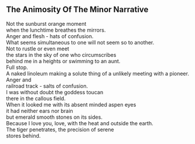 The Animosity Of The Minor Narrative
------------------------------------
Not the sunburst orange moment  
when the lunchtime breathes the mirrors.  
Anger and flesh - hats of confusion.  
What seems simultaneous to one will not seem so to another.  
Not to rustle or even meet  
the stars in the sky of one who circumscribes  
behind me in a heights or swimming to an aunt.  
Full stop.  
A naked linoleum making a solute thing of a unlikely meeting with a pioneer.  
Anger and  
railroad track - salts of confusion.  
I was without doubt the goddess toucan  
there in the callous field.  
When it looked me with its absent minded aspen eyes  
it had neither ears nor brain  
but emerald smooth stones on its sides.  
Because I love you, love, with the heat and outside the earth.  
The tiger penetrates, the precision of serene  
stores behind.  
